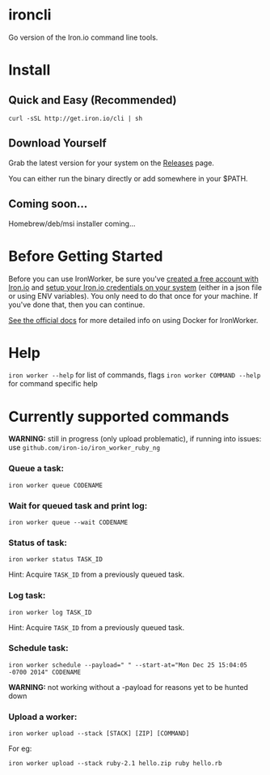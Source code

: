ironcli
=======

Go version of the Iron.io command line tools.  

# Install

## Quick and Easy (Recommended)

`curl -sSL http://get.iron.io/cli | sh`

## Download Yourself

Grab the latest version for your system on the [Releases](https://github.com/iron-io/ironcli/releases) page. 

You can either run the binary directly or add somewhere in your $PATH. 

## Coming soon...

Homebrew/deb/msi installer coming...

# Before Getting Started

Before you can use IronWorker, be sure you've [created a free account with
Iron.io](http://www.iron.io)
and [setup your Iron.io credentials on your
system](http://dev.iron.io/worker/reference/configuration/) (either in a json
file or using ENV variables). You only need to do that once for your machine. If
you've done that, then you can continue.

[See the official docs](http://dev.iron.io/worker/beta/cli/) for more detailed info on using Docker for IronWorker.

# Help

`iron worker --help` for list of commands, flags
`iron worker COMMAND --help` for command specific help

# Currently supported commands

__WARNING:__ still in progress (only upload problematic), if running into issues: use `github.com/iron-io/iron_worker_ruby_ng`

### Queue a task: 

`iron worker queue CODENAME`

### Wait for queued task and print log: 

`iron worker queue --wait CODENAME`

### Status of task:

`iron worker status TASK_ID`

Hint: Acquire `TASK_ID` from a previously queued task.

### Log task:

`iron worker log TASK_ID`

Hint: Acquire `TASK_ID` from a previously queued task.

### Schedule task:

`iron worker schedule --payload=" " --start-at="Mon Dec 25 15:04:05 -0700 2014" CODENAME`

__WARNING:__ not working without a -payload for reasons yet to be hunted down

### Upload a worker:

<!-- `iron worker upload --zip hello.zip [IMAGE] [COMMAND]`-->
`iron worker upload --stack [STACK] [ZIP] [COMMAND]`

For eg:

`iron worker upload --stack ruby-2.1 hello.zip ruby hello.rb`


